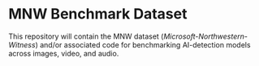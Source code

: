 # MNW Benchmark Dataset

This repository will contain the MNW dataset (*Microsoft-Northwestern-Witness*) and/or associated code for benchmarking AI-detection models across images, video, and audio.
